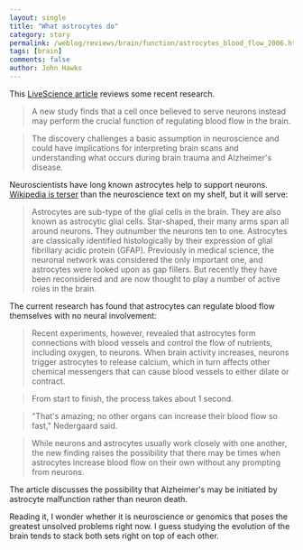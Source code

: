 ```yaml
---
layout: single 
title: "What astrocytes do" 
category: story
permalink: /weblog/reviews/brain/function/astrocytes_blood_flow_2006.html
tags: [brain] 
comments: false 
author: John Hawks 
---
```



<p>
This <a href="http://www.msnbc.msn.com/id/10740024/">LiveScience article</a> reviews some recent research. 
</p>

<blockquote>A new study finds that a cell once believed to serve neurons instead may perform the crucial function of regulating blood flow in the brain.</blockquote>

<blockquote>The discovery challenges a basic assumption in neuroscience and could have implications for interpreting brain scans and understanding what occurs during brain trauma and Alzheimer's disease.</blockquote>

<p>
Neuroscientists have long known astrocytes help to support neurons. <a href="http://en.wikipedia.org/wiki/Astrocyte">Wikipedia is terser</a> than the neuroscience text on my shelf, but it will serve: 
</p>

<blockquote>Astrocytes are sub-type of the glial cells in the brain. They are also known as astrocytic glial cells. Star-shaped, their many arms span all around neurons. They outnumber the neurons ten to one. Astrocytes are classically identified histologically by their expression of glial fibrillary acidic protein (GFAP). Previously in medical science, the neuronal network was considered the only important one, and astrocytes were looked upon as gap fillers. But recently they have been reconsidered and are now thought to play a number of active roles in the brain.</blockquote>

<p>
The current research has found that astrocytes can regulate blood flow themselves with no neural involvement: 
</p>

<blockquote>Recent experiments, however, revealed that astrocytes form connections with blood vessels and control the flow of nutrients, including oxygen, to neurons. When brain activity increases, neurons trigger astrocytes to release calcium, which in turn affects other chemical messengers that can cause blood vessels to either dilate or contract.</blockquote>

<blockquote>From start to finish, the process takes about 1 second.</blockquote>

<blockquote>"That's amazing; no other organs can increase their blood flow so fast," Nedergaard said.</blockquote>

<blockquote>While neurons and astrocytes usually work closely with one another, the new finding raises the possibility that there may be times when astrocytes increase blood flow on their own without any prompting from neurons.</blockquote>

<p>
The article discusses the possibility that Alzheimer's may be initiated by astrocyte malfunction rather than neuron death. 
</p>

<p>
Reading it, I wonder whether it is neuroscience or genomics that poses the greatest unsolved problems right now. I guess studying the evolution of the brain tends to stack both sets right on top of each other. 
</p>

